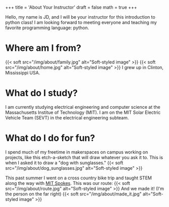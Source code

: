 +++
title = 'About Your Instructor'
draft = false 
math = true
+++

Hello, my name is JD, and I will be your instructor for this introduction to python class! I am looking forward to meeting everyone and teaching my favorite programming language: python.
# Where am I from?
{{< soft src="/img/about/family.jpg" alt="Soft-styled image" >}}
{{< soft src="/img/about/home.jpg" alt="Soft-styled image" >}}
I grew up in Clinton, Mississippi USA.

# What do I study?
I am currently studying electrical engineering and computer science at the Massachusetts Institue of Technology (MIT). I am on the MIT Solar Electric Vehicle Team (SEVT) in the electrical engineering subteam.

# What do I do for fun?
I spend much of my freetime in makerspaces on campus working on projects, like this etch-a-sketch that will draw whatever you ask it to. This is when I asked it to draw a "dog with sunglasses."
{{< soft src="/img/about/dog_sunglasses.jpg" alt="Soft-styled image" >}}

This past summer I went on a cross country bike trip and taught STEM along the way with [MIT Spokes](https://www.mitspokes.com/). This was our route:
{{< soft src="/img/about/route.jpg" alt="Soft-styled image" >}}
And we made it! (I'm the person on the far right)
{{< soft src="/img/about/made_it.jpg" alt="Soft-styled image" >}}
